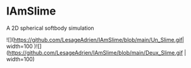 # IAmSlime
A 2D spherical softbody simulation

![](https://github.com/LesageAdrien/IAmSlime/blob/main/Un_Slime.gif| width=100 )![](https://github.com/LesageAdrien/IAmSlime/blob/main/Deux_Slime.gif | width=100)
